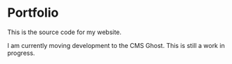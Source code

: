 # Portfolio
This is the source code for my website.

I am currently moving development to the CMS Ghost. This is still a work in progress.
